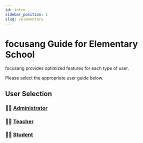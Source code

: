 ```yaml
---
id: intro
sidebar_position: 1
slug: /elementary
---
```


# focusang Guide for Elementary School

focusang provides optimized features for each type of user.

Please select the appropriate user guide below.

## User Selection

### 👨‍💼 [Administrator](/docs/elementary/admin-guide)

### 👨‍🏫 [Teacher](/docs/elementary/teacher-guide)

### 🧑‍🎓 [Student](/docs/elementary/student-guide)
